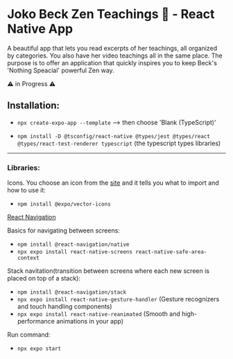 # Joko Beck Zen Teachings 🌸 - React Native App

A beautiful app that lets you read excerpts of her teachings, all organized by categories. You also have her video teachings all in the same place. The purpose is to offer an application that quickly inspires you to keep Beck's 'Nothing Speacial' powerful Zen way.

⚠ in Progress ⚠

## Installation:

- `npx create-expo-app --template` --> then choose 'Blank (TypeScript)'

- `npm install -D @tsconfig/react-native @types/jest @types/react @types/react-test-renderer typescript` (the typescript types libraries)

---

### Libraries:

Icons. You choose an icon from the [site](https://icons.expo.fyi/Index) and it tells you what to import and how to use it:

- `npm install @expo/vector-icons`

[React Navigation](https://reactnavigation.org/)

Basics for navigating between screens:

- `npm install @react-navigation/native`
- `npx expo install react-native-screens react-native-safe-area-context`

Stack navitation(transition between screens where each new screen is placed on top of a stack):

- `npm install @react-navigation/stack`
- `npx expo install react-native-gesture-handler` (Gesture recognizers and touch handling components)
- `npx expo install react-native-reanimated` (Smooth and high-performance animations in your app)

Run command:

- `npx expo start`
